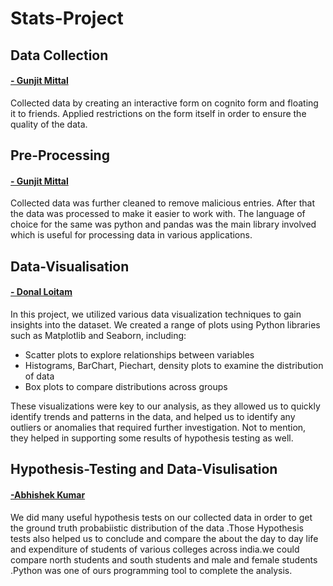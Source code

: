 # Stats-Project

## Data Collection
#### [- Gunjit Mittal](https://github.com/gunjitmittal)
Collected data by creating an interactive form on cognito form and floating it to friends. Applied restrictions on the form itself in order to ensure the quality of the data.

## Pre-Processing 
#### [- Gunjit Mittal](https://github.com/gunjitmittal)
Collected data was further cleaned to remove malicious entries. After that the data was processed to make it easier to work with. The language of choice for the same was python and pandas was the main library involved which is useful for processing data in various applications.


## Data-Visualisation 
#### [- Donal Loitam](https://github.com/Donal-08)
In this project, we utilized various data visualization techniques to gain insights into the dataset. We created a range of plots using Python libraries such as Matplotlib and Seaborn, including:

- Scatter plots to explore relationships between variables
- Histograms, BarChart, Piechart, density plots to examine the distribution of data
- Box plots to compare distributions across groups

These visualizations were key to our analysis, as they allowed us to quickly identify trends and patterns in the data, and helped us to identify any outliers or anomalies that required further investigation. Not to mention, they helped in supporting some results of hypothesis testing as well.
## Hypothesis-Testing and Data-Visulisation
#### [-Abhishek Kumar](https://github.com/Abhipank)
We did many useful hypothesis tests on our collected data in order to get the ground truth probabiistic distribution of the data .Those Hypothesis tests also helped us to conclude and compare the about the day to day life and expenditure of students of various colleges across india.we could compare north students and south students and male and female students .Python was one of ours programming tool to complete the analysis.


